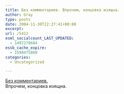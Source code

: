 ```yaml
---
title: Без комментариев. Впрочем, концовка изящна.
author: Gray
type: posts
date: 2004-11-30T22:27:41+00:00
excerpt:
url: /5412
esml_socialcount_LAST_UPDATED:
  - 1497279604
essb_cache_expire:
  - 1598475860
categories:
  - Uncategorized

---
```








<a href="http://world.lib.ru/a/azow_m_j/donethzkayarada.shtml" target="_blank">Без комментариев.</a>  
Впрочем, концовка изящна.